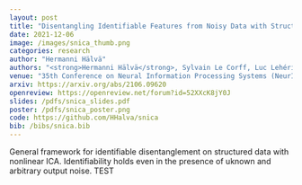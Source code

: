 ```yaml
---
layout: post
title: "Disentangling Identifiable Features from Noisy Data with Structured Nonlinear ICA"
date: 2021-12-06 
image: /images/snica_thumb.png
categories: research
author: "Hermanni Hälvä"
authors: "<strong>Hermanni Hälvä</strong>, Sylvain Le Corff, Luc Lehéricy, Jonathan So, Yongjie Zhu, Elisabeth Gassiat, Aapo Hyvärinen"
venue: "35th Conference on Neural Information Processing Systems (NeurIPS2021)"
arxiv: https://arxiv.org/abs/2106.09620
openreview: https://openreview.net/forum?id=52XXcK8jY0J
slides: /pdfs/snica_slides.pdf
poster: /pdfs/snica_poster.png
code: https://github.com/HHalva/snica 
bib: /bibs/snica.bib
---
```

General framework for identifiable disentanglement on structured data with nonlinear ICA. Identifiability holds even in the presence of uknown and arbitrary output noise. TEST
